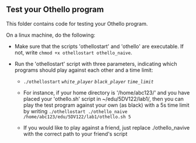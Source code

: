 Test your Othello program
--------------------------
This folder contains code for testing your Othello program. 

On a linux machine, do the following:
- Make sure that the scripts 'othellostart' and 'othello' are executable. If not, write `chmod +x othellostart othello_naive`.

- Run the 'othellostart' script with three parameters, indicating which programs should play against each other and a time limit:
  - `./othellostart` *`white_player`* *`black_player`* *`time_limit`*
  
  - For instance, if your home directory is '/home/abc123/' and you have placed your 'othello.sh' script in ~/edu/5DV122/lab1/,
then you can play the test program against your own (as black) with a 5s time limit by writing `./othellostart ./othello_naive /home/abc123/edu/5DV122/lab1/othello.sh 5`

  - If you would like to play against a friend, just replace ./othello_navive with the correct path to your friend's script
